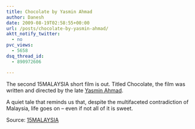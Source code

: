 ```yaml
---
title: Chocolate by Yasmin Ahmad
author: Danesh
date: 2009-08-19T02:58:55+00:00
url: /posts/chocolate-by-yasmin-ahmad/
aktt_notify_twitter:
  - no
pvc_views:
  - 5658
dsq_thread_id:
  - 890972606

---
```

The second 15MALAYSIA short film is out. Titled Chocolate, the film was written and directed by the late [Yasmin Ahmad][1].

A quiet tale that reminds us that, despite the multifaceted contradiction of Malaysia, life goes on – even if not all of it is sweet.



Source: [15MALAYSIA][2]

 [1]: http://15malaysia.com/directors/yasmin-ahmad/
 [2]: http://15malaysia.com/films/chocolate/
